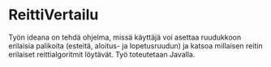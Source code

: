 # ReittiVertailu

Työn ideana on tehdä ohjelma, missä käyttäjä voi asettaa ruudukkoon erilaisia 
palikoita (esteitä, aloitus- ja lopetusruudun) ja katsoa millaisen reitin
erilaiset reittialgoritmit löytävät. Työ toteutetaan Javalla.
